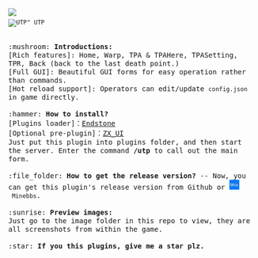 <samp>
    <img src="https://capsule-render.vercel.app/api?type=waving&height=150&color=gradient&text=UTP&fontColor=0:8871e5,100:b678c4&fontSize=50&desc=A%20de-commanded%20teleportation%20collection%20plug-in.&descAlignY=80&descSize=20&animation=fadeIn" />
    <br ><code><img height="25" src="https://github.com/umarurize/UTP/blob/master/logo/UTP.png" alt=UTP" /></a>&nbsp;UTP</code>
    <br />
  </samp>
 <p align="left">
  <samp>
    <br />:mushroom: <b>Introductions:</b>
    <br />[Rich features]: Home, Warp, TPA & TPAHere, TPASetting, TPR, Back (back to the last death point.)
    <br />[Full GUI]: Beautiful GUI forms for easy operation rather than commands.
    <br />[Hot reload support]: Operators can edit/update <code>config.json</code> in game directly.
    <br />
    <br />:hammer: <b>How to install?</b>
    <br />[Plugins loader]：<a href="https://github.com/EndstoneMC/endstone">Endstone</a>
    <br />[Optional pre-plugin]：<a href="https://www.minebbs.com/resources/zx_ui.9830/">ZX_UI</a>
    <br />Just put this plugin into plugins folder, and then start the server. Enter the command <b>/utp</b> to call out the main form.
    <br />
    <br />:file_folder: <b>How to get the release version?</b> -- Now, you can get this plugin's release version from Github or <code><a href="https://www.minebbs.com/resources/authors/umaru.3812/"><img height="20" src="https://github.com/umarurize/umaru-cdn/blob/main/images/minebbs.png" alt=Minebbs" /></a>&nbsp;Minebbs</code>.
    <br />
    <br />:sunrise: <b>Preview images: </b>
    <br />Just go to the image folder in this repo to view, they are all screenshots from within the game.
    <br />
    <br />:star: <b>If you this plugins, give me a star plz.</b>
  </samp>
</p>




